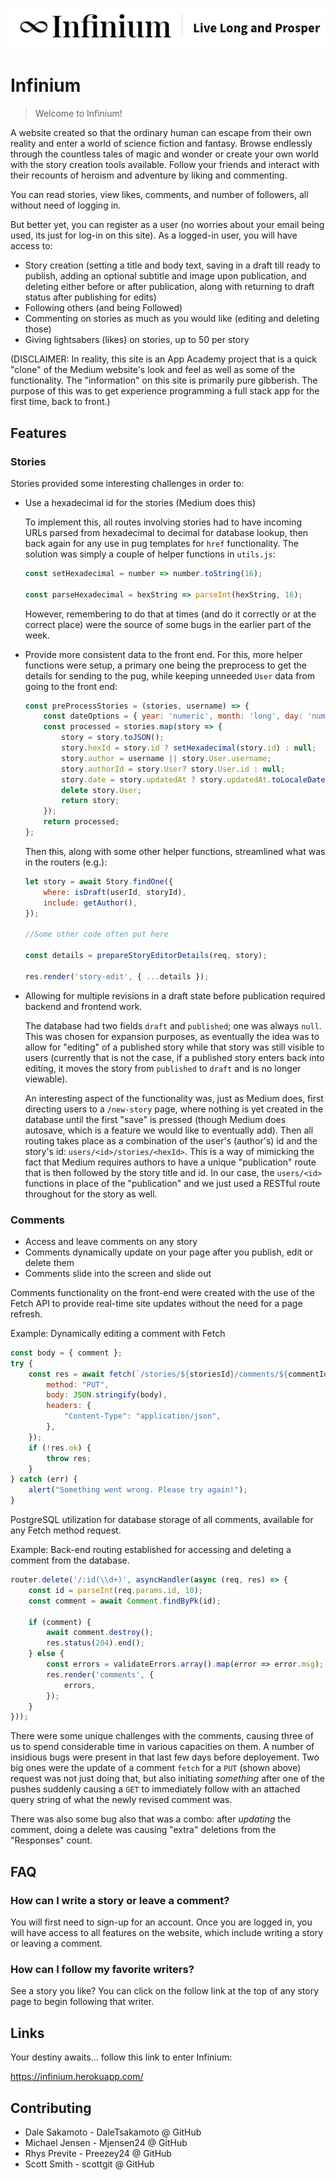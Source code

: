 ![Logo of the project](./public/images/infinium-logo.JPG)

# Infinium
> Welcome to Infinium!

A website created so that the ordinary human can escape from their own reality and enter a world of science fiction and fantasy. Browse endlessly through the countless tales of magic and wonder or create your own world with the story creation tools available. Follow your friends and interact with their recounts of heroism and adventure by liking and commenting.

You can read stories, view likes, comments, and number of followers, all without need of logging in.

But better yet, you can register as a user (no worries about your email being used, its just for log-in on this site). As a logged-in user, you will have access to:

* Story creation (setting a title and body text, saving in a draft till ready to publish, adding an optional subtitle and image upon publication, and deleting either before or after publication, along with returning to draft status after publishing for edits)
* Following others (and being Followed)
* Commenting on stories as much as you would like (editing and deleting those)
* Giving lightsabers (likes) on stories, up to 50 per story

(DISCLAIMER: In reality, this site is an App Academy project that is a quick "clone" of the Medium website's look and feel as well as some of the functionality. The "information" on this site is primarily pure gibberish. The purpose of this was to get experience programming a full stack app for the first time, back to front.)

## Features

### Stories

Stories provided some interesting challenges in order to:

* Use a hexadecimal id for the stories (Medium does this)

    To implement this, all routes involving stories had to have incoming URLs parsed from hexadecimal to decimal for database lookup, then back again for any use in pug templates for `href` functionality. The solution was simply a couple of helper functions in `utils.js`:

    ```js
    const setHexadecimal = number => number.toString(16);

    const parseHexadecimal = hexString => parseInt(hexString, 16);
    ```

    However, remembering to do that at times (and do it correctly or at the correct place) were the source of some bugs in the earlier part of the week.
    
* Provide more consistent data to the front end. For this, more helper functions were setup, a primary one being the preprocess to get the details for sending to the pug, while keeping unneeded `User` data from going to the front end:

    ```js
    const preProcessStories = (stories, username) => {
        const dateOptions = { year: 'numeric', month: 'long', day: 'numeric' }
        const processed = stories.map(story => {
            story = story.toJSON();
            story.hexId = story.id ? setHexadecimal(story.id) : null;
            story.author = username || story.User.username;
            story.authorId = story.User? story.User.id : null;
            story.date = story.updatedAt ? story.updatedAt.toLocaleDateString("en-US", dateOptions) : null;
            delete story.User;
            return story;
        });
        return processed;
    };
    ```
    Then this, along with some other helper functions, streamlined what was in the routers (e.g.):

    ```js
    let story = await Story.findOne({
        where: isDraft(userId, storyId),
        include: getAuthor(),
    });

    //Some other code often put here

    const details = prepareStoryEditorDetails(req, story);

    res.render('story-edit', { ...details });
    ```

* Allowing for multiple revisions in a draft state before publication required backend and frontend work.

    The database had two fields `draft` and `published`; one was always `null`. This was chosen for expansion purposes, as eventually the idea was to allow for "editing" of a published story while that story was still visible to users (currently that is not the case, if a published story enters back into editing, it moves the story from `published` to `draft` and is no longer viewable).

    An interesting aspect of the functionality was, just as Medium does, first directing users to a `/new-story` page, where nothing is yet created in the database until the first "save" is pressed (though Medium does autosave, which is a feature we would like to eventually add). Then all routing takes place as a combination of the user's (author's) id and the story's id: `users/<id>/stories/<hexId>`. This is a way of mimicking the fact that Medium requires authors to have a unique "publication" route that is then followed by the story title and id. In our case, the `users/<id>` functions in place of the "publication" and we just used a RESTful route throughout for the story as well.

### Comments

* Access and leave comments on any story
* Comments dynamically update on your page after you publish, edit or delete them
* Comments slide into the screen and slide out

Comments functionality on the front-end were created with the use of the Fetch API to provide real-time site updates without the need for a page refresh.

Example: Dynamically editing a comment with Fetch

```js
const body = { comment };
try {
    const res = await fetch(`/stories/${storiesId}/comments/${commentId}`, {
        method: "PUT",
        body: JSON.stringify(body),
        headers: {
            "Content-Type": "application/json",
        },
    });
    if (!res.ok) {
        throw res;
    }
} catch (err) {
    alert("Something went wrong. Please try again!");
}
```
PostgreSQL utilization for database storage of all comments, available for any Fetch method request.

Example: Back-end routing established for accessing and deleting a comment from the database.

```js
router.delete('/:id(\\d+)', asyncHandler(async (req, res) => {
    const id = parseInt(req.params.id, 10);
    const comment = await Comment.findByPk(id);

    if (comment) {
        await comment.destroy();
        res.status(204).end();
    } else {
        const errors = validateErrors.array().map(error => error.msg);
        res.render('comments', {
            errors,
        });
    }
}));
```
There were some unique challenges with the comments, causing three of us to spend considerable time in various capacities on them. A number of insidious bugs were present in that last few days before deployement. Two big ones were the update of a comment `fetch` for a `PUT` (shown above) request was not just doing that, but also initiating *something* after one of the pushes suddenly causing a `GET` to immediately follow with an attached query string of what the newly revised comment was.

There was also some bug also that was a combo: after *updating* the comment, doing a delete was causing "extra" deletions from the "Responses" count.

## FAQ

### How can I write a story or leave a comment?

You will first need to sign-up for an account. Once you are logged in, you will have access to all features on the website, which include writing a story or leaving a comment.

### How can I follow my favorite writers?

See a story you like? You can click on the follow link at the top of any story page to begin following that writer.

## Links

Your destiny awaits... follow this link to enter Infinium:

https://infinium.herokuapp.com/

## Contributing

* Dale Sakamoto - DaleTsakamoto @ GitHub
* Michael Jensen - Mjensen24 @ GitHub
* Rhys Previte - Preezey24 @ GitHub
* Scott Smith - scottgit @ GitHub
